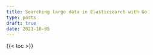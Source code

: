 ```yaml
---
title: Searching large data in Elasticsearch with Go
type: posts
draft: true
date: 2021-10-05
---
```


{{< toc >}}
